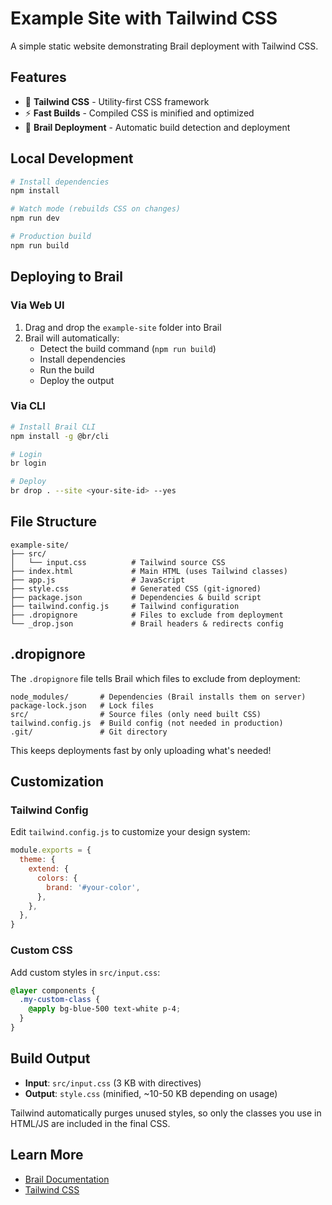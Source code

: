 # Example Site with Tailwind CSS

A simple static website demonstrating Brail deployment with Tailwind CSS.

## Features

- 🎨 **Tailwind CSS** - Utility-first CSS framework
- ⚡ **Fast Builds** - Compiled CSS is minified and optimized
- 🚀 **Brail Deployment** - Automatic build detection and deployment

## Local Development

```bash
# Install dependencies
npm install

# Watch mode (rebuilds CSS on changes)
npm run dev

# Production build
npm run build
```

## Deploying to Brail

### Via Web UI

1. Drag and drop the `example-site` folder into Brail
2. Brail will automatically:
   - Detect the build command (`npm run build`)
   - Install dependencies
   - Run the build
   - Deploy the output

### Via CLI

```bash
# Install Brail CLI
npm install -g @br/cli

# Login
br login

# Deploy
br drop . --site <your-site-id> --yes
```

## File Structure

```
example-site/
├── src/
│   └── input.css          # Tailwind source CSS
├── index.html             # Main HTML (uses Tailwind classes)
├── app.js                 # JavaScript
├── style.css              # Generated CSS (git-ignored)
├── package.json           # Dependencies & build script
├── tailwind.config.js     # Tailwind configuration
├── .dropignore            # Files to exclude from deployment
└── _drop.json             # Brail headers & redirects config
```

## .dropignore

The `.dropignore` file tells Brail which files to exclude from deployment:

```
node_modules/       # Dependencies (Brail installs them on server)
package-lock.json   # Lock files
src/                # Source files (only need built CSS)
tailwind.config.js  # Build config (not needed in production)
.git/               # Git directory
```

This keeps deployments fast by only uploading what's needed!

## Customization

### Tailwind Config

Edit `tailwind.config.js` to customize your design system:

```js
module.exports = {
  theme: {
    extend: {
      colors: {
        brand: '#your-color',
      },
    },
  },
}
```

### Custom CSS

Add custom styles in `src/input.css`:

```css
@layer components {
  .my-custom-class {
    @apply bg-blue-500 text-white p-4;
  }
}
```

## Build Output

- **Input**: `src/input.css` (3 KB with directives)
- **Output**: `style.css` (minified, ~10-50 KB depending on usage)

Tailwind automatically purges unused styles, so only the classes you use in HTML/JS are included in the final CSS.

## Learn More

- [Brail Documentation](https://github.com/kagehq/brail)
- [Tailwind CSS](https://tailwindcss.com)

